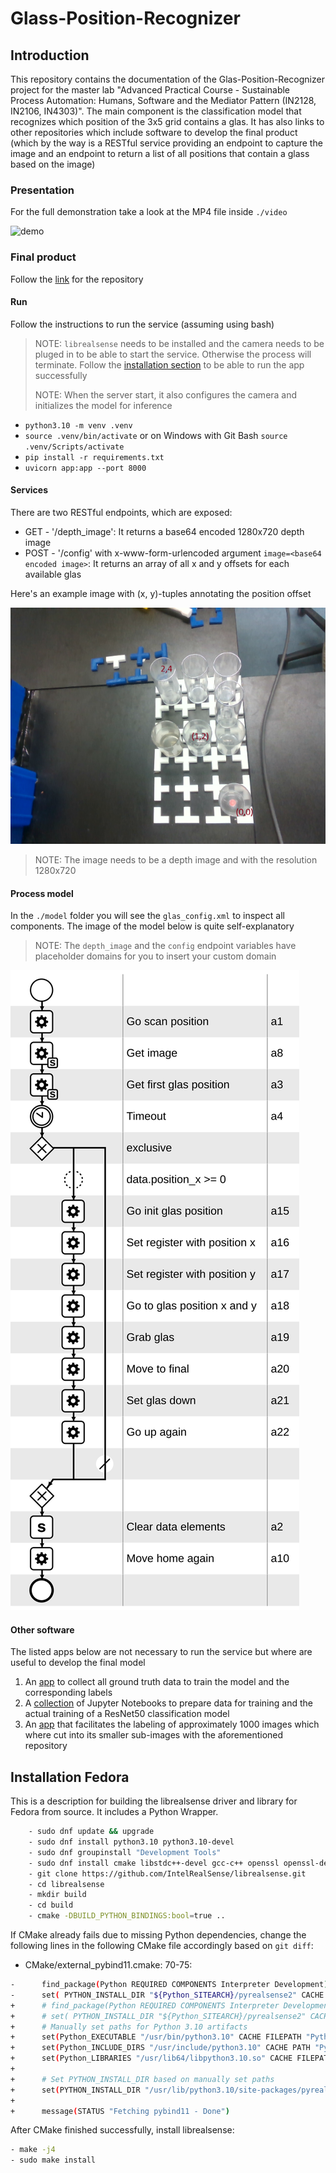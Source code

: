 # Glass-Position-Recognizer

## Introduction

This repository contains the documentation of the Glas-Position-Recognizer project for the master lab "Advanced Practical Course - Sustainable Process Automation: Humans, Software and the Mediator Pattern (IN2128, IN2106, IN4303)". The main component is the classification model that recognizes which position of the 3x5 grid contains a glas. It has also links to other repositories which include software to develop the final product (which by the way is a RESTful service providing an endpoint to capture the image and an endpoint to return a list of all positions that contain a glass based on the image)

### Presentation

For the full demonstration take a look at the MP4 file inside `./video`

![demo](./demo/demo.gif)

### Final product

Follow the [link](https://github.com/abrd97/recognizer) for the repository

#### Run

Follow the instructions to run the service (assuming using bash)
> NOTE: `librealsense` needs to be installed and the camera needs to be pluged in to be able to start the service. Otherwise the process will terminate. Follow the [installation section](##installation-fedora) to be able to run the app successfully
> 
> NOTE: When the server start, it also configures the camera and initializes the model for inference

- `python3.10 -m venv .venv`
- `source .venv/bin/activate` or on Windows with Git Bash `source .venv/Scripts/activate`
- `pip install -r requirements.txt`
- `uvicorn app:app --port 8000`

#### Services

There are two RESTful endpoints, which are exposed:

- GET - '/depth_image': It returns a base64 encoded 1280x720 depth image
- POST - '/config' with x-www-form-urlencoded argument `image=<base64 encoded image>`: It returns an array of all x and y offsets for each available glas

Here's an example image with (x, y)-tuples annotating the position offset
 
![demo-image](./demo/demo.png)

> NOTE: The image needs to be a depth image and with the resolution 1280x720

#### Process model

In the `./model` folder you will see the `glas_config.xml` to inspect all components. The image of the model below is quite self-explanatory
> NOTE: The `depth_image` and the `config` endpoint variables have placeholder domains for you to insert your custom domain

![process-model](./model/glas_config.svg)

#### Other software

The listed apps below are not necessary to run the service but where are useful to develop the final model

1. An [app](https://github.com/abrd97/cobot_camera) to collect all ground truth data to train the model and the corresponding labels
2. A [collection](https://github.com/abrd97/cobot_model) of Jupyter Notebooks to prepare data for training and the actual training of a ResNet50 classification model
3. An [app](https://github.com/abrd97/labeling) that facilitates the labeling of approximately 1000 images which where cut into its smaller sub-images with the aforementioned repository

## Installation Fedora

This is a description for building the librealsense driver and library for Fedora from source. It includes a Python Wrapper.

```bash
    - sudo dnf update && upgrade
    - sudo dnf install python3.10 python3.10-devel
    - sudo dnf groupinstall "Development Tools"
    - sudo dnf install cmake libstdc++-devel gcc-c++ openssl openssl-devel libX11-devel libXcursor-devel mesa-libGL-devel mesa-libGLU-devel libXi-devel
    - git clone https://github.com/IntelRealSense/librealsense.git
    - cd librealsense
    - mkdir build
    - cd build
    - cmake -DBUILD_PYTHON_BINDINGS:bool=true ..
```

If CMake already fails due to missing Python dependencies, change the following lines in the following CMake file accordingly based on `git diff`:
- CMake/external_pybind11.cmake: 70-75:

```bash
-      find_package(Python REQUIRED COMPONENTS Interpreter Development)
-      set( PYTHON_INSTALL_DIR "${Python_SITEARCH}/pyrealsense2" CACHE PATH "Installation directory for Python bindings")
+      # find_package(Python REQUIRED COMPONENTS Interpreter Development)
+      # set( PYTHON_INSTALL_DIR "${Python_SITEARCH}/pyrealsense2" CACHE PATH "Installation directory for Python bindings")
+      # Manually set paths for Python 3.10 artifacts
+      set(Python_EXECUTABLE "/usr/bin/python3.10" CACHE FILEPATH "Python executable")
+      set(Python_INCLUDE_DIRS "/usr/include/python3.10" CACHE PATH "Python include directories")
+      set(Python_LIBRARIES "/usr/lib64/libpython3.10.so" CACHE FILEPATH "Python libraries")
+
+      # Set PYTHON_INSTALL_DIR based on manually set paths
+      set(PYTHON_INSTALL_DIR "/usr/lib/python3.10/site-packages/pyrealsense2" CACHE PATH "Installation directory for Python bindings")
+
+      message(STATUS "Fetching pybind11 - Done")
```

After CMake finished successfully, install librealsense:

```bash
- make -j4
- sudo make install
```
